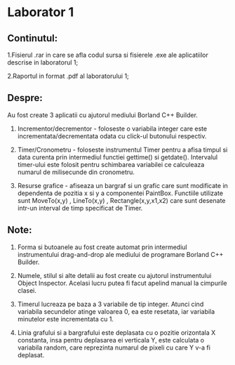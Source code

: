 # Laborator 1

Continutul:
----------------------------------------------------------------------
1.Fisierul .rar in care se afla codul sursa si fisierele .exe ale
  aplicatiilor descrise in laboratorul 1;

2.Raportul in format .pdf al laboratorului 1;

Despre:
----------------------------------------------------------------------
Au fost create 3 aplicatii cu ajutorul mediului Borland C++ Builder.
  
  1. Incrementor/decrementor - foloseste o variabila integer care
     este incrementata/decrementata odata cu click-ul butonului
     respectiv.

  2. Timer/Cronometru - foloseste instrumentul Timer pentru a afisa
     timpul si data curenta prin intermediul functiei gettime() si
     getdate(). Intervalul timer-ului este folosit pentru schimbarea
     variabilei ce calculeaza numarul de milisecunde din cronometru.

  3. Resurse grafice - afiseaza un bargraf si un grafic care sunt
     modificate in dependenta de pozitia x si y a componentei
     PaintBox. Functiile utilizate sunt MoveTo(x,y) , LineTo(x,y) ,
     Rectangle(x,y,x1,x2) care sunt desenate intr-un interval de
     timp specificat de Timer.

Note:
----------------------------------------------------------------------
1. Forma si butoanele au fost create automat prin intermediul
   instrumentului drag-and-drop ale mediului de programare Borland
   C++ Builder.
   
2. Numele, stilul si alte detalii au fost create cu ajutorul
   instrumentului Object Inspector. Acelasi lucru putea fi facut
   apelind manual la cimpurile clasei.
   
3. Timerul lucreaza pe baza a 3 variabile de tip integer. Atunci cind
   variabila secundelor atinge valoarea 0, ea este resetata, iar variabila
   minutelor este incrementata cu 1.
   
4. Linia grafului si a bargrafului este deplasata cu o pozitie orizontala
   X constanta, insa pentru deplasarea ei verticala Y, este calculata
   o variabila random, care reprezinta numarul de pixeli cu care Y v-a fi
   deplasat.

   